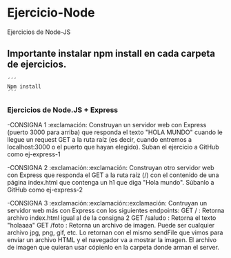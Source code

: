 # Ejercicio-Node
Ejercicios de Node-JS
## Importante instalar npm install en cada carpeta de ejercicios.
    ´´´
    Npm install
    ´´´
### Ejercicios de Node.JS + Express
-CONSIGNA 1 :exclamación:
       Construyan un servidor web con Express (puerto 3000 para arriba) que responda el texto "HOLA MUNDO" cuando le llegue un request GET a la ruta raíz (es decir, cuando                entremos a localhost:3000 o el puerto que hayan elegido). Suban el ejercicio a GitHub como ej-express-1

-CONSIGNA 2 :exclamación::exclamación:
      Construyan otro servidor web con Express que responda el GET a la ruta raíz (/) con el contenido de una página index.html que contenga un h1 que diga "Hola mundo". Súbanlo a       GitHub como ej-express-2


-CONSIGNA 3 :exclamación::exclamación::exclamación:
      Contruyan un servidor web más con Express con los siguientes endpoints:
      GET / : Retorna archivo index.html igual al de la consigna 2
      GET /saludo : Retorna el texto "holaaaa"
      GET /foto : Retorna un archivo de imagen. Puede ser cualquier archivo jpg, png, gif, etc. Lo retornan con el mismo sendFile que vimos para enviar un archivo HTML y el             navegador va a mostrar la imagen. El archivo de imagen que quieran usar cópienlo en la carpeta donde arman el server.

